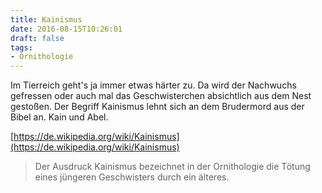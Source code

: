 ```yaml
---
title: Kainismus
date: 2016-08-15T10:26:01
draft: false
tags:
- Ornithologie
---
```


Im Tierreich geht's ja immer etwas härter zu. Da wird der Nachwuchs
gefressen oder auch mal das Geschwisterchen absichtlich aus dem Nest
gestoßen. Der Begriff Kainismus lehnt sich an dem Brudermord aus der
Bibel an. Kain und Abel.

[https://de.wikipedia.org/wiki/Kainismus](https://de.wikipedia.org/wiki/Kainismus)

> Der Ausdruck Kainismus bezeichnet in der Ornithologie die Tötung eines
> jüngeren Geschwisters durch ein älteres.
